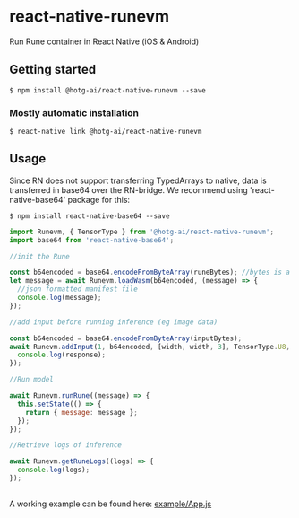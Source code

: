 # react-native-runevm

Run Rune container in React Native (iOS & Android)

## Getting started

`$ npm install @hotg-ai/react-native-runevm --save`

### Mostly automatic installation

`$ react-native link @hotg-ai/react-native-runevm`

## Usage

Since RN does not support transferring TypedArrays to native, data is transferred in base64 over the RN-bridge.
We recommend using 'react-native-base64' package for this:

`$ npm install react-native-base64 --save`

```javascript
import Runevm, { TensorType } from '@hotg-ai/react-native-runevm';
import base64 from 'react-native-base64';

//init the Rune 

const b64encoded = base64.encodeFromByteArray(runeBytes); //bytes is a Uint8Array containing the rune
let message = await Runevm.loadWasm(b64encoded, (message) => {
  //json formatted manifest file
  console.log(message);
});

//add input before running inference (eg image data)

const b64encoded = base64.encodeFromByteArray(inputBytes);
await Runevm.addInput(1, b64encoded, [width, width, 3], TensorType.U8, (response) => {
  console.log(response);
});

//Run model

await Runevm.runRune((message) => {
  this.setState(() => {
    return { message: message };
  });
});

//Retrieve logs of inference

await Runevm.getRuneLogs((logs) => {
  console.log(logs);
});
      
```

A working example can be found here:
[example/App.js](https://github.com/hotg-ai/react-native-rune/blob/main/example/App.js)
